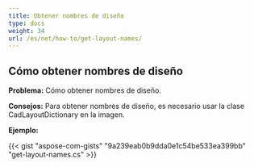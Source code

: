 ```yaml
---
title: Obtener nombres de diseño
type: docs
weight: 34
url: /es/net/how-to/get-layout-names/
---
```


## **Cómo obtener nombres de diseño**

**Problema:** Cómo obtener nombres de diseño.

**Consejos:** Para obtener nombres de diseño, es necesario usar la clase CadLayoutDictionary en la imagen.

**Ejemplo:**

{{< gist "aspose-com-gists" "9a239eab0b9dda0e1c54be533ea399bb" "get-layout-names.cs" >}}
